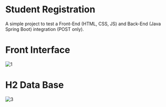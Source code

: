 # Student Registration
A simple project to test a Front-End (HTML, CSS, JS) and Back-End (Java Spring Boot) integration (POST only).
 
 # Front Interface
 
 ![1](https://user-images.githubusercontent.com/71332818/129817804-5a9fb448-136a-450f-9070-6046df0de475.png)
 
 # H2 Data Base
 
 ![3](https://user-images.githubusercontent.com/71332818/129817830-c61b846d-95ea-4f1c-912a-fbfd2db3c0bc.png)

 
